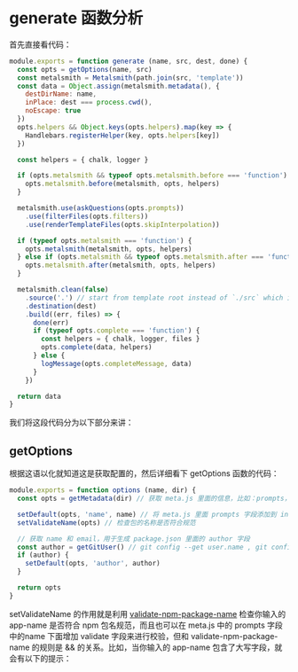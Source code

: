 # generate 函数分析

首先直接看代码：

``` javascript
module.exports = function generate (name, src, dest, done) {
  const opts = getOptions(name, src)
  const metalsmith = Metalsmith(path.join(src, 'template'))
  const data = Object.assign(metalsmith.metadata(), {
    destDirName: name,
    inPlace: dest === process.cwd(),
    noEscape: true
  })
  opts.helpers && Object.keys(opts.helpers).map(key => {
    Handlebars.registerHelper(key, opts.helpers[key])
  })

  const helpers = { chalk, logger }

  if (opts.metalsmith && typeof opts.metalsmith.before === 'function') {
    opts.metalsmith.before(metalsmith, opts, helpers)
  }

  metalsmith.use(askQuestions(opts.prompts))
    .use(filterFiles(opts.filters))
    .use(renderTemplateFiles(opts.skipInterpolation))

  if (typeof opts.metalsmith === 'function') {
    opts.metalsmith(metalsmith, opts, helpers)
  } else if (opts.metalsmith && typeof opts.metalsmith.after === 'function') {
    opts.metalsmith.after(metalsmith, opts, helpers)
  }

  metalsmith.clean(false)
    .source('.') // start from template root instead of `./src` which is Metalsmith's default for `source`
    .destination(dest)
    .build((err, files) => {
      done(err)
      if (typeof opts.complete === 'function') {
        const helpers = { chalk, logger, files }
        opts.complete(data, helpers)
      } else {
        logMessage(opts.completeMessage, data)
      }
    })

  return data
}

```
我们将这段代码分为以下部分来讲：

## getOptions
根据这语以化就知道这是获取配置的，然后详细看下 getOptions 函数的代码：

``` javascript
module.exports = function options (name, dir) {
  const opts = getMetadata(dir) // 获取 meta.js 里面的信息，比如：prompts，helpers，filters 等等

  setDefault(opts, 'name', name) // 将 meta.js 里面 prompts 字段添加到 inquirer 中，完成命令行的交互
  setValidateName(opts) // 检查包的名称是否符合规范

  // 获取 name 和 email，用于生成 package.json 里面的 author 字段
  const author = getGitUser() // git config --get user.name , git config --get user.email
  if (author) {
    setDefault(opts, 'author', author)
  }

  return opts
}
```

setValidateName 的作用就是利用 [validate-npm-package-name](https://github.com/atlassian/validate-npm-package) 检查你输入的 app-name 是否符合 npm 包名规范，而且也可以在 meta.js 中的 prompts 字段中的name 下面增加 validate 字段来进行校验，但和 validate-npm-package-name 的规则是 && 的关系。比如，当你输入的 app-name 包含了大写字段，就会有以下的提示：

<img :src="$withBase('/assets/init-img02.png')">

